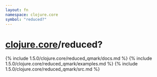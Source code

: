 ```yaml
---
layout: fn
namespace: clojure.core
symbol: "reduced?"
---
```


# [clojure.core](../)/reduced?

{% include 1.5.0/clojure.core/reduced_qmark/docs.md %}
{% include 1.5.0/clojure.core/reduced_qmark/examples.md %}
{% include 1.5.0/clojure.core/reduced_qmark/src.md %}

